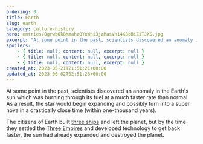 ```yaml
---
ordering: 0
title: Earth
slug: earth
category: culture-history
hero: entries/OgrwbOk8KmahzQYxWni3jzMasVn14X8cBiZiTJXS.jpg
excerpt: "At some point in the past, scientists discovered an anomaly in the Earth's sun which was burning thr..."
spoilers:
    - { title: null, content: null, excerpt: null }
    - { title: null, content: null, excerpt: null }
    - { title: null, content: null, excerpt: null }
created_at: 2023-05-21T21:51:21+00:00
updated_at: 2023-06-02T02:51:23+00:00
---
```

At some point in the past, scientists discovered an anomaly in the Earth's sun which was burning through its fuel at a much faster rate than normal. As a result, the star would begin expanding and possibly turn into a super nova in a drastically close time (within one-thousand years).

The citizens of Earth built [three ships](/category/culture-history/three-ships) and left the planet, but by the time they settled the [Three Empires](/category/organizations/three-empires) and developed technology to get back faster, the sun had already expanded and destroyed the planet.
